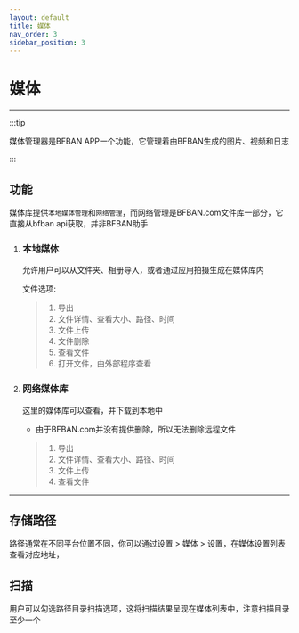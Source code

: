 ```yaml
---
layout: default
title: 媒体
nav_order: 3
sidebar_position: 3
---
```


# 媒体

---

:::tip

媒体管理器是BFBAN APP一个功能，它管理着由BFBAN生成的图片、视频和日志

:::

## 功能

媒体库提供`本地媒体管理`和`网络管理`，而网络管理是BFBAN.com文件库一部分，它直接从bfban api获取，并非BFBAN助手

1. ### 本地媒体

    允许用户可以从文件夹、相册导入，或者通过应用拍摄生成在媒体库内

    文件选项:

   > 1. 导出
   > 2. 文件详情、查看大小、路径、时间
   > 3. 文件上传
   > 4. 文件删除
   > 5. 查看文件
   > 6. 打开文件，由外部程序查看

2. ### 网络媒体库

    这里的媒体库可以查看，并下载到本地中

   - 由于BFBAN.com并没有提供删除，所以无法删除远程文件

   > 1. 导出
   > 2. 文件详情、查看大小、路径、时间
   > 3. 文件上传
   > 4. 查看文件

----

## 存储路径

路径通常在不同平台位置不同，你可以通过设置 > 媒体 > 设置，在媒体设置列表查看对应地址，

## 扫描

用户可以勾选路径目录扫描选项，这将扫描结果呈现在媒体列表中，注意扫描目录至少一个
